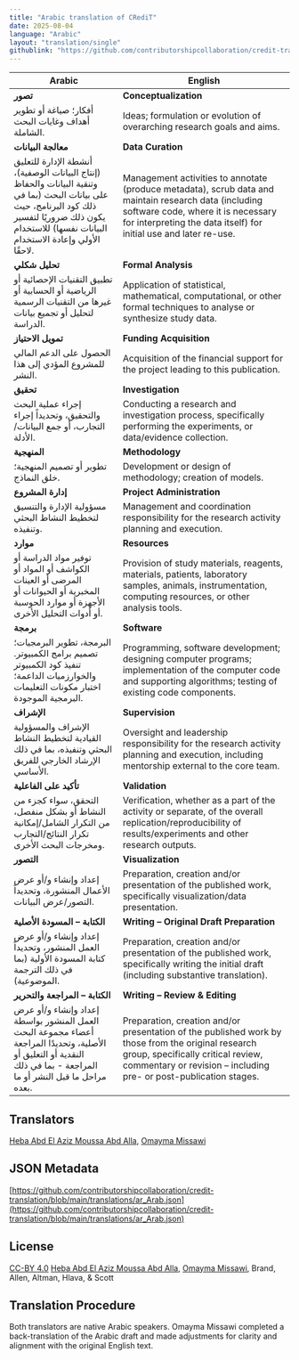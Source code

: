 ```yaml
---
title: "Arabic translation of CRediT"
date: 2025-08-04
language: "Arabic"
layout: "translation/single"
githublink: "https://github.com/contributorshipcollaboration/credit-translation/blob/main/translations/ar_Arab.json"
---
```


| Arabic | English |
| --- | --- |
| **تصور** | **Conceptualization** |
| أفكار؛ صياغة أو تطوير أهداف وغايات البحث الشاملة. | Ideas; formulation or evolution of overarching research goals and aims. |
| **معالجة البيانات** | **Data Curation** |
| أنشطة الإدارة للتعليق (إنتاج البيانات الوصفية)، وتنقية البيانات والحفاظ على بيانات البحث (بما في ذلك كود البرنامج، حيث يكون ذلك ضروريًا لتفسير البيانات نفسها) للاستخدام الأولي وإعادة الاستخدام لاحقًا. | Management activities to annotate (produce metadata), scrub data and maintain research data (including software code, where it is necessary for interpreting the data itself) for initial use and later re-use. |
| **تحليل شكلي** | **Formal Analysis** |
| تطبيق التقنيات الإحصائية أو الرياضية أو الحسابية أو غيرها من التقنيات الرسمية لتحليل أو تجميع بيانات الدراسة. | Application of statistical, mathematical, computational, or other formal techniques to analyse or synthesize study data. |
| **تمويل الاحتياز** | **Funding Acquisition** |
| الحصول على الدعم المالي للمشروع المؤدي إلى هذا  النشر. | Acquisition of the financial support for the project leading to this publication. |
| **تحقيق** | **Investigation** |
| إجراء عملية البحث والتحقيق، وتحديداً إجراء التجارب، أو جمع البيانات/الأدلة. | Conducting a research and investigation process, specifically performing the experiments, or data/evidence collection. |
| **المنهجية** | **Methodology** |
| تطوير أو تصميم المنهجية؛ خلق النماذج. | Development or design of methodology; creation of models. |
| **إدارة المشروع** | **Project Administration** |
| مسؤولية الإدارة والتنسيق لتخطيط النشاط البحثي وتنفيذه. | Management and coordination responsibility for the research activity planning and execution. |
| **موارد** | **Resources** |
| توفير مواد الدراسة أو الكواشف أو المواد أو المرضى أو العينات المخبرية أو الحيوانات أو الأجهزة أو موارد الحوسبة أو أدوات التحليل الأخرى. | Provision of study materials, reagents, materials, patients, laboratory samples, animals, instrumentation, computing resources, or other analysis tools. |
| **برمجة** | **Software** |
| البرمجة، تطوير البرمجيات؛ تصميم برامج الكمبيوتر. تنفيذ كود الكمبيوتر والخوارزميات الداعمة؛ اختبار مكونات التعليمات البرمجية الموجودة. | Programming, software development; designing computer programs; implementation of the computer code and supporting algorithms; testing of existing code components. |
| **الإشراف** | **Supervision** |
| الإشراف والمسؤولية القيادية لتخطيط النشاط البحثي وتنفيذه، بما في ذلك الإرشاد الخارجي للفريق الأساسي. | Oversight and leadership responsibility for the research activity planning and execution, including mentorship external to the core team. |
| **تأكيد على الفاعلية** | **Validation** |
| التحقق، سواء كجزء من النشاط أو بشكل منفصل، من التكرار الشامل/إمكانية تكرار النتائج/التجارب ومخرجات البحث الأخرى. | Verification, whether as a part of the activity or separate, of the overall replication/reproducibility of results/experiments and other research outputs. |
| **التصور** | **Visualization** |
| إعداد وإنشاء و/أو عرض الأعمال المنشورة، وتحديداً التصور/عرض البيانات. | Preparation, creation and/or presentation of the published work, specifically visualization/data presentation. |
| **الكتابة – المسودة الأصلية** | **Writing – Original Draft Preparation** |
| إعداد وإنشاء و/أو عرض العمل المنشور، وتحديداً كتابة المسودة الأولية (بما في ذلك الترجمة الموضوعية). | Preparation, creation and/or presentation of the published work, specifically writing the initial draft (including substantive translation). |
| **الكتابة – المراجعة والتحرير** | **Writing – Review & Editing** |
| إعداد وإنشاء و/أو عرض العمل المنشور بواسطة أعضاء مجموعة البحث الأصلية، وتحديدًا المراجعة النقدية أو التعليق أو المراجعة - بما في ذلك مراحل ما قبل النشر أو ما بعده. | Preparation, creation and/or presentation of the published work by those from the original research group, specifically critical review, commentary or revision – including pre- or post-publication stages. |

## Translators

[Heba Abd El Aziz Moussa  Abd Alla](https://orcid.org/0000-0001-9959-8337), [Omayma  Missawi](https://orcid.org/0000-0002-1135-1776)

## JSON Metadata

[https://github.com/contributorshipcollaboration/credit-translation/blob/main/translations/ar_Arab.json](https://github.com/contributorshipcollaboration/credit-translation/blob/main/translations/ar_Arab.json)

## License

[CC-BY 4.0](https://creativecommons.org/licenses/by/4.0/) [Heba Abd El Aziz Moussa  Abd Alla](https://orcid.org/0000-0001-9959-8337), [Omayma  Missawi](https://orcid.org/0000-0002-1135-1776), Brand, Allen, Altman, Hlava, & Scott

## Translation Procedure

Both translators are native Arabic speakers. Omayma Missawi completed a back-translation of the Arabic draft and made adjustments for clarity and alignment with the original English text.